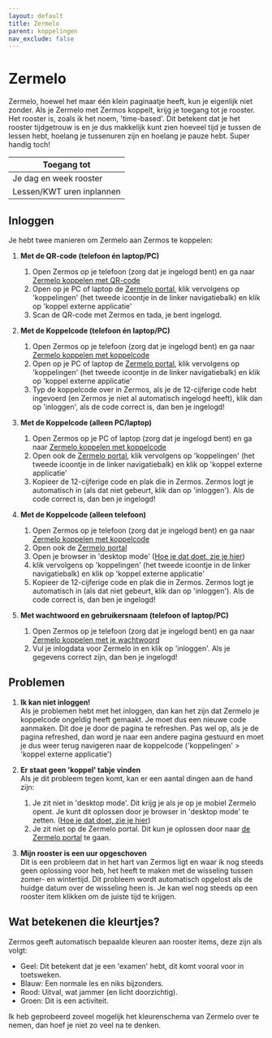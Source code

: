 ```yaml
---
layout: default
title: Zermelo
parent: koppelingen
nav_exclude: false
---
```


# Zermelo

Zermelo, hoewel het maar één klein paginaatje heeft, kun je eigenlijk niet zonder. Als je Zermelo met Zermos koppelt, krijg je toegang tot je rooster. Het rooster is, zoals ik het noem, 'time-based'. Dit betekent dat je het rooster tijdgetrouw is en je dus makkelijk kunt zien hoeveel tijd je tussen de lessen hebt, hoelang je tussenuren zijn en hoelang je pauze hebt. Super handig toch!

| Toegang tot               |
|---------------------------|
| Je dag en week rooster    |
| Lessen/KWT uren inplannen |

## Inloggen
Je hebt twee manieren om Zermelo aan Zermos te koppelen:

1. **Met de QR-code (telefoon én laptop/PC)**
    1. Open Zermos op je telefoon (zorg dat je ingelogd bent) en ga naar [Zermelo koppelen met QR-code](https://zermos.kronk.tech/Koppelingen/Zermelo/Qr)
    2. Open op je PC of laptop de [Zermelo portal](https://ccg.zportal.nl/main), klik vervolgens op 'koppelingen' (het tweede icoontje in de linker navigatiebalk) en klik op 'koppel externe applicatie'
    3. Scan de QR-code met Zermos en tada, je bent ingelogd.

2. **Met de Koppelcode (telefoon én laptop/PC)**
    1. Open Zermos op je telefoon (zorg dat je ingelogd bent) en ga naar [Zermelo koppelen met koppelcode](https://zermos.kronk.tech/Koppelingen/Zermelo/Code)
    2. Open op je PC of laptop de [Zermelo portal](https://ccg.zportal.nl/main), klik vervolgens op 'koppelingen' (het tweede icoontje in de linker navigatiebalk) en klik op 'koppel externe applicatie'
    3. Typ de koppelcode over in Zermos, als je de 12-cijferige code hebt ingevoerd (en Zermos je niet al automatisch ingelogd heeft), klik dan op 'inloggen', als de code correct is, dan ben je ingelogd!

3. **Met de Koppelcode (alleen PC/laptop)**
    1. Open Zermos op je PC of laptop (zorg dat je ingelogd bent) en ga naar [Zermelo koppelen met koppelcode](https://zermos.kronk.tech/Koppelingen/Zermelo/Code)
    2. Open ook de [Zermelo portal](https://ccg.zportal.nl/main), klik vervolgens op 'koppelingen' (het tweede icoontje in de linker navigatiebalk) en klik op 'koppel externe applicatie'
    3. Kopieer de 12-cijferige code en plak die in Zermos. Zermos logt je automatisch in (als dat niet gebeurt, klik dan op 'inloggen'). Als de code correct is, dan ben je ingelogd!

4. **Met de Koppelcode (alleen telefoon)**
   1. Open Zermos op je telefoon (zorg dat je ingelogd bent) en ga naar [Zermelo koppelen met koppelcode](https://zermos.kronk.tech/Koppelingen/Zermelo/Code)
   2. Open ook de [Zermelo portal](https://ccg.zportal.nl/main)
   3. Open je browser in 'desktop mode' ([Hoe je dat doet, zie je hier](https://www.makeuseof.com/how-to-view-desktop-version-of-any-site-on-mobile/))
   4. klik vervolgens op 'koppelingen' (het tweede icoontje in de linker navigatiebalk) en klik op 'koppel externe applicatie'
   5. Kopieer de 12-cijferige code en plak die in Zermos. Zermos logt je automatisch in (als dat niet gebeurt, klik dan op 'inloggen'). Als de code correct is, dan ben je ingelogd!

5. **Met wachtwoord en gebruikersnaam (telefoon of laptop/PC)**
   1. Open Zermos op je telefoon (zorg dat je ingelogd bent) en ga naar [Zermelo koppelen met je wachtwoord](https://zermos.kronk.tech/Koppelingen/Zermelo/Wachtwoord)
   2. Vul je inlogdata voor Zermelo in en klik op 'inloggen'. Als je gegevens correct zijn, dan ben je ingelogd! 

## Problemen
1. **Ik kan niet inloggen!**<br>
   Als je problemen hebt met het inloggen, dan kan het zijn dat Zermelo je koppelcode ongeldig heeft gemaakt. Je moet dus een nieuwe code aanmaken. Dit doe je door de pagina te refreshen. Pas wel op, als je de pagina refreshed, dan word je naar een andere pagina gestuurd en moet je dus weer terug navigeren naar de koppelcode ('koppelingen' > 'koppel externe applicatie')

2. **Er staat geen 'koppel' tabje vinden**<br>
   Als je dit probleem tegen komt, kan er een aantal dingen aan de hand zijn:
   1. Je zit niet in 'desktop mode'. Dit krijg je als je op je mobiel Zermelo opent. Je kunt dit oplossen door je browser in 'desktop mode' te zetten. ([Hoe je dat doet, zie je hier](https://www.makeuseof.com/how-to-view-desktop-version-of-any-site-on-mobile/))
   2. Je zit niet op de Zermelo portal. Dit kun je oplossen door naar [de Zermelo portal](https://ccg.zportal.nl/main) te gaan.

3. **Mijn rooster is een uur opgeschoven**<br>
   Dit is een probleem dat in het hart van Zermos ligt en waar ik nog steeds geen oplossing voor heb, het heeft te maken met de wisseling tussen zomer- en wintertijd. Dit probleem wordt automatisch opgelost als de huidge datum over de wisseling heen is. Je kan wel nog steeds op een rooster item klikken om de juiste tijd te krijgen.

## Wat betekenen die kleurtjes?
Zermos geeft automatisch bepaalde kleuren aan rooster items, deze zijn als volgt:
* Geel: Dit betekent dat je een 'examen' hebt, dit komt vooral voor in toetsweken.
* Blauw: Een normale les en niks bijzonders.
* Rood: Uitval, wat jammer (en licht doorzichtig).
* Groen: Dit is een activiteit.

Ik heb geprobeerd zoveel mogelijk het kleurenschema van Zermelo over te nemen, dan hoef je niet zo veel na te denken.
